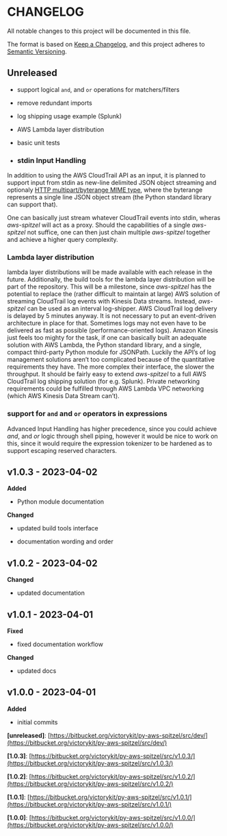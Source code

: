 # CHANGELOG

All notable changes to this project will be documented in this file.

The format is based on [Keep a Changelog](https://keepachangelog.com/en/1.0.0/),
and this project adheres to [Semantic Versioning](https://semver.org/spec/v2.0.0.html).

## Unreleased


* support logical `and`, and `or` operations for matchers/filters


* remove redundant imports


* log shipping usage example (Splunk)


* AWS Lambda layer distribution


* basic unit tests


* ### stdin Input Handling

In addition to using the AWS CloudTrail API as an input, it is planned to
support input from stdin as new-line delimited JSON object streaming and
optionaly [HTTP multipart/byterange MIME type](https://datatracker.ietf.org/doc/html/rfc7233#section-5.4.1),
where the byterange represents a single line JSON object stream (the Python
standard library can support that).

One can basically just stream whatever CloudTrail events into stdin, wheras
*aws-spitzel* will act as a proxy. Should the capabilities of a single
*aws-spitzel* not suffice, one can then just chain multiple *aws-spitzel*
together and achieve a higher query complexity.

### Lambda layer distribution

lambda layer distributions will be made available with each release in the
future. Additionally, the build tools for the lambda layer distribution will be
part of the repository. This will be a milestone, since *aws-spitzel* has the
potential to replace the (rather difficult to maintain at large) AWS solution
of streaming CloudTrail log events with Kinesis Data streams. Instead,
*aws-spitzel* can be used as an interval log-shipper. AWS CloudTrail log
delivery is delayed by 5 minutes anyway. It is not necessary to put an
event-driven architecture in place for that. Sometimes logs may not even have
to be delivered as fast as possible (performance-oriented logs). Amazon Kinesis
just feels too mighty for the task, if one can basically built an adequate
solution with AWS Lambda, the Python standard library, and a single, compact
third-party Python module for JSONPath. Luckily the API’s of log management
solutions aren’t too complicated because of the quantitative requirements they
have. The more complex their interface, the slower the throughput. It should
be fairly easy to extend *aws-spitzel* to a full AWS CloudTrail log shipping
solution (for e.g. Splunk). Private networking requirements could be fulfilled
through AWS Lambda VPC networking (which AWS Kinesis Data Stream can’t).

### support for `and` and `or` operators in expressions

Advanced Input Handling has higher precedence, since you could achieve *and*,
and *or* logic through shell piping, however it would be nice to work on this,
since it would require the expression tokenizer to be hardened as to support
escaping reserved characters.

## v1.0.3 - 2023-04-02

**Added**


* Python module documentation

**Changed**


* updated build tools interface


* documentation wording and order

## v1.0.2 - 2023-04-02

**Changed**


* updated documentation

## v1.0.1 - 2023-04-01

**Fixed**


* fixed documentation workflow

**Changed**


* updated docs

## v1.0.0 - 2023-04-01

**Added**


* initial commits

**[unreleased]**: [https://bitbucket.org/victorykit/py-aws-spitzel/src/dev/](https://bitbucket.org/victorykit/py-aws-spitzel/src/dev/)

**[1.0.3]**: [https://bitbucket.org/victorykit/py-aws-spitzel/src/v1.0.3/](https://bitbucket.org/victorykit/py-aws-spitzel/src/v1.0.3/)

**[1.0.2]**: [https://bitbucket.org/victorykit/py-aws-spitzel/src/v1.0.2/](https://bitbucket.org/victorykit/py-aws-spitzel/src/v1.0.2/)

**[1.0.1]**: [https://bitbucket.org/victorykit/py-aws-spitzel/src/v1.0.1/](https://bitbucket.org/victorykit/py-aws-spitzel/src/v1.0.1/)

**[1.0.0]**: [https://bitbucket.org/victorykit/py-aws-spitzel/src/v1.0.0/](https://bitbucket.org/victorykit/py-aws-spitzel/src/v1.0.0/)

